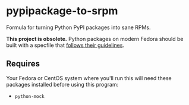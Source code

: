 # pypipackage-to-srpm

Formula for turning Python PyPI packages into sane RPMs.

**This project is obsolete.**  Python packages on modern Fedora should be
built with a specfile that
[follows their guidelines](https://docs.fedoraproject.org/en-US/packaging-guidelines/Python/).

## Requires

Your Fedora or CentOS system where you'll run this will need these
packages installed before using this program:

* `python-mock`
